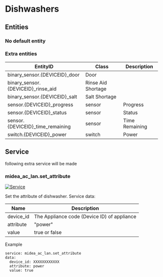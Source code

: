# Dishwashers

## Entities
### No default entity

### Extra entities

EntityID | Class | Description
--- | --- | ---
binary_sensor.{DEVICEID}_door | Door 
binary_sensor.{DEVICEID}_rinse_aid | Rinse Aid Shortage
binary_sensor.{DEVICEID}_salt | Salt Shortage
sensor.{DEVICEID}_progress | sensor | Progress
sensor.{DEVICEID}_status | sensor | Status
sensor.{DEVICEID}_time_remaining | sensor | Time Remaining
switch.{DEVICEID}_power | switch | Power

## Service
following extra service will be made

### midea_ac_lan.set_attribute

[![Service](https://my.home-assistant.io/badges/developer_call_service.svg)](https://my.home-assistant.io/redirect/developer_call_service/?service=midea_ac_lan.set_attribute)

Set the attribute of dishwasher. Service data:

Name | Description
--- | ---
device_id | The Appliance code (Device ID) of appliance
attribute | "power"
value | true or false

Example
```
service: midea_ac_lan.set_attribute
data:
  device_id: XXXXXXXXXXXX
  attribute: power
  value: true
```